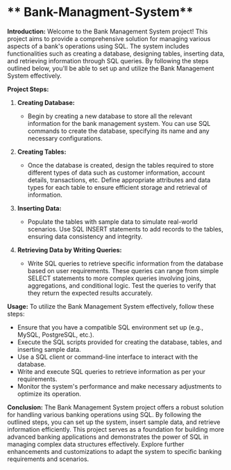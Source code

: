 # ** Bank-Managment-System**


**Introduction:**
Welcome to the Bank Management System project! This project aims to provide a comprehensive solution for managing various aspects of a bank's operations using SQL. The system includes functionalities such as creating a database, designing tables, inserting data, and retrieving information through SQL queries. By following the steps outlined below, you'll be able to set up and utilize the Bank Management System effectively.

**Project Steps:**

1. **Creating Database:**
   - Begin by creating a new database to store all the relevant information for the bank management system. You can use SQL commands to create the database, specifying its name and any necessary configurations.

2. **Creating Tables:**
   - Once the database is created, design the tables required to store different types of data such as customer information, account details, transactions, etc. Define appropriate attributes and data types for each table to ensure efficient storage and retrieval of information.

3. **Inserting Data:**
   - Populate the tables with sample data to simulate real-world scenarios. Use SQL INSERT statements to add records to the tables, ensuring data consistency and integrity.

4. **Retrieving Data by Writing Queries:**
   - Write SQL queries to retrieve specific information from the database based on user requirements. These queries can range from simple SELECT statements to more complex queries involving joins, aggregations, and conditional logic. Test the queries to verify that they return the expected results accurately.

**Usage:**
To utilize the Bank Management System effectively, follow these steps:
- Ensure that you have a compatible SQL environment set up (e.g., MySQL, PostgreSQL, etc.).
- Execute the SQL scripts provided for creating the database, tables, and inserting sample data.
- Use a SQL client or command-line interface to interact with the database.
- Write and execute SQL queries to retrieve information as per your requirements.
- Monitor the system's performance and make necessary adjustments to optimize its operation.

**Conclusion:**
The Bank Management System project offers a robust solution for handling various banking operations using SQL. By following the outlined steps, you can set up the system, insert sample data, and retrieve information efficiently. This project serves as a foundation for building more advanced banking applications and demonstrates the power of SQL in managing complex data structures effectively. Explore further enhancements and customizations to adapt the system to specific banking requirements and scenarios.
